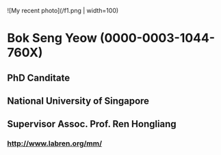 <p align="center">


![My recent photo](/f1.png | width=100)

# Bok Seng Yeow (0000-0003-1044-760X)
## PhD Canditate
## National University of Singapore
## Supervisor Assoc. Prof. Ren Hongliang
### http://www.labren.org/mm/

</p>






